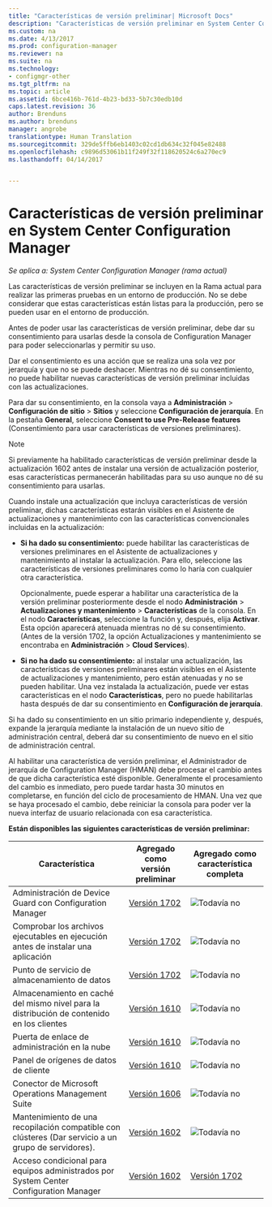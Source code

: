 ```yaml
---
title: "Características de versión preliminar| Microsoft Docs"
description: "Características de versión preliminar en System Center Configuration Manager"
ms.custom: na
ms.date: 4/13/2017
ms.prod: configuration-manager
ms.reviewer: na
ms.suite: na
ms.technology:
- configmgr-other
ms.tgt_pltfrm: na
ms.topic: article
ms.assetid: 6bce416b-761d-4b23-bd33-5b7c30edb10d
caps.latest.revision: 36
author: Brenduns
ms.author: brenduns
manager: angrobe
translationtype: Human Translation
ms.sourcegitcommit: 329de5ffb6eb1403c02cd1db634c32f045e82488
ms.openlocfilehash: c9896d53061b11f249f32f118620524c6a270ec9
ms.lasthandoff: 04/14/2017


---
```

# <a name="pre-release-features-in-system-center-configuration-manager"></a>Características de versión preliminar en System Center Configuration Manager
*Se aplica a: System Center Configuration Manager (rama actual)*

 Las características de versión preliminar se incluyen en la Rama actual para realizar las primeras pruebas en un entorno de producción. No se debe considerar que estas características están listas para la producción, pero se pueden usar en el entorno de producción.

 Antes de poder usar las características de versión preliminar, debe dar su consentimiento para usarlas desde la consola de Configuration Manager para poder seleccionarlas y permitir su uso.  

Dar el consentimiento es una acción que se realiza una sola vez por jerarquía y que no se puede deshacer. Mientras no dé su consentimiento, no puede habilitar nuevas características de versión preliminar incluidas con las actualizaciones.

Para dar su consentimiento, en la consola vaya a **Administración** > **Configuración de sitio** > **Sitios** y seleccione **Configuración de jerarquía**. En la pestaña **General**, seleccione **Consent to use Pre-Release features** (Consentimiento para usar características de versiones preliminares).

 > [!NOTE]
 > Si previamente ha habilitado características de versión preliminar desde la actualización 1602 antes de instalar una versión de actualización posterior, esas características permanecerán habilitadas para su uso aunque no dé su consentimiento para usarlas.

Cuando instale una actualización que incluya características de versión preliminar, dichas características estarán visibles en el Asistente de actualizaciones y mantenimiento con las características convencionales incluidas en la actualización:
  - **Si ha dado su consentimiento:** puede habilitar las características de versiones preliminares en el Asistente de actualizaciones y mantenimiento al instalar la actualización. Para ello, seleccione las características de versiones preliminares como lo haría con cualquier otra característica.     

    Opcionalmente, puede esperar a habilitar una característica de la versión preliminar posteriormente desde el nodo **Administración** > **Actualizaciones y mantenimiento** > **Características** de la consola. En el nodo **Características**, seleccione la función y, después, elija **Activar**. Esta opción aparecerá atenuada mientras no dé su consentimiento. (Antes de la versión 1702, la opción Actualizaciones y mantenimiento se encontraba en **Administración** > **Cloud Services**).
  -   **Si no ha dado su consentimiento:** al instalar una actualización, las características de versiones preliminares están visibles en el Asistente de actualizaciones y mantenimiento, pero están atenuadas y no se pueden habilitar. Una vez instalada la actualización, puede ver estas características en el nodo **Características**, pero no puede habilitarlas hasta después de dar su consentimiento en **Configuración de jerarquía**.

Si ha dado su consentimiento en un sitio primario independiente y, después, expande la jerarquía mediante la instalación de un nuevo sitio de administración central, deberá dar su consentimiento de nuevo en el sitio de administración central.

 Al habilitar una característica de versión preliminar, el Administrador de jerarquía de Configuration Manager (HMAN) debe procesar el cambio antes de que dicha característica esté disponible. Generalmente el procesamiento del cambio es inmediato, pero puede tardar hasta 30 minutos en completarse, en función del ciclo de procesamiento de HMAN. Una vez que se haya procesado el cambio, debe reiniciar la consola para poder ver la nueva interfaz de usuario relacionada con esa característica.

**Están disponibles las siguientes características de versión preliminar:**

 |Característica          |Agregado como versión preliminar | Agregado como característica completa|  
|------------------|---------------------|---------------------|
| Administración de Device Guard con Configuration Manager |  [Versión 1702](/sccm/protect/deploy-use/use-device-guard-with-configuration-manager)|![Todavía no](media/83c5d168-8faf-4e8e-920b-528e3c43ffd4.gif)|
| Comprobar los archivos ejecutables en ejecución antes de instalar una aplicación  |   [Versión 1702](/sccm/apps/deploy-use/deploy-applications#how-to-check-for-running-executable-files-before-installing-an-application) |![Todavía no](media/83c5d168-8faf-4e8e-920b-528e3c43ffd4.gif)|
| Punto de servicio de almacenamiento de datos  |  [Versión 1702](/sccm/core/servers/manage/data-warehouse) |![Todavía no](media/83c5d168-8faf-4e8e-920b-528e3c43ffd4.gif)|
| Almacenamiento en caché del mismo nivel para la distribución de contenido en los clientes |  [Versión 1610](/sccm/core/plan-design/hierarchy/client-peer-cache) |![Todavía no](media/83c5d168-8faf-4e8e-920b-528e3c43ffd4.gif)|
| Puerta de enlace de administración en la nube |  [Versión 1610](/sccm/core/clients/manage/plan-cloud-management-gateway) |![Todavía no](media/83c5d168-8faf-4e8e-920b-528e3c43ffd4.gif)|
| Panel de orígenes de datos de cliente |  [Versión 1610](/sccm/core/servers/deploy/configure/monitor-content-you-have-distributed#client-data-sources-dashboard) |![Todavía no](media/83c5d168-8faf-4e8e-920b-528e3c43ffd4.gif)|
| Conector de Microsoft Operations Management Suite  | [Versión 1606](../../../core/clients/manage/sync-data-microsoft-operations-management-suite.md) |![Todavía no](media/83c5d168-8faf-4e8e-920b-528e3c43ffd4.gif)|
| Mantenimiento de una recopilación compatible con clústeres (Dar servicio a un grupo de servidores).| [Versión 1602](../../../core/get-started/capabilities-in-technical-preview-1605.md#BKMK_ServerGroups)|![Todavía no](media/83c5d168-8faf-4e8e-920b-528e3c43ffd4.gif)|
|Acceso condicional para equipos administrados por System Center Configuration Manager | [Versión 1602](../../../protect/deploy-use/manage-access-to-o365-services-for-pcs-managed-by-sccm.md)     | [Versión 1702](/sccm/mdm/deploy-use/manage-access-to-services)                     |

